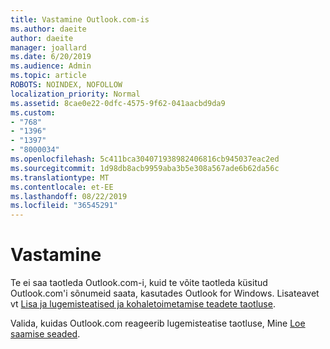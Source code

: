```yaml
---
title: Vastamine Outlook.com-is
ms.author: daeite
author: daeite
manager: joallard
ms.date: 6/20/2019
ms.audience: Admin
ms.topic: article
ROBOTS: NOINDEX, NOFOLLOW
localization_priority: Normal
ms.assetid: 8cae0e22-0dfc-4575-9f62-041aacbd9da9
ms.custom:
- "768"
- "1396"
- "1397"
- "8000034"
ms.openlocfilehash: 5c411bca304071938982406816cb945037eac2ed
ms.sourcegitcommit: 1d98db8acb9959aba3b5e308a567ade6b62da56c
ms.translationtype: MT
ms.contentlocale: et-EE
ms.lasthandoff: 08/22/2019
ms.locfileid: "36545291"
---
```

# <a name="read-receipts"></a>Vastamine

Te ei saa taotleda Outlook.com-i, kuid te võite taotleda küsitud Outlook.com'i sõnumeid saata, kasutades Outlook for Windows. Lisateavet vt [Lisa ja lugemisteatised ja kohaletoimetamise teadete taotluse](https://support.office.com/article/a34bf70a-4c2c-4461-b2a1-12e4a7a92141?wt.mc_id=Office_Outlook_com_Alchemy).
  
Valida, kuidas Outlook.com reageerib lugemisteatise taotluse, Mine [Loe saamise seaded](https://outlook.live.com/mail/options/mail/handling/readReceipts).